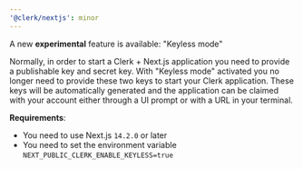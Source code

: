 ```yaml
---
'@clerk/nextjs': minor
---
```


A new **experimental** feature is available: "Keyless mode"

Normally, in order to start a Clerk + Next.js application you need to provide a publishable key and secret key. With "Keyless mode" activated you no longer need to provide these two keys to start your Clerk application. These keys will be automatically generated and the application can be claimed with your account either through a UI prompt or with a URL in your terminal.

**Requirements**:
- You need to use Next.js `14.2.0` or later
- You need to set the environment variable `NEXT_PUBLIC_CLERK_ENABLE_KEYLESS=true`
